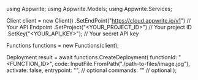 using Appwrite;
using Appwrite.Models;
using Appwrite.Services;

Client client = new Client()
    .SetEndPoint("https://cloud.appwrite.io/v1") // Your API Endpoint
    .SetProject("<YOUR_PROJECT_ID>") // Your project ID
    .SetKey("<YOUR_API_KEY>"); // Your secret API key

Functions functions = new Functions(client);

Deployment result = await functions.CreateDeployment(
    functionId: "<FUNCTION_ID>",
    code: InputFile.FromPath("./path-to-files/image.jpg"),
    activate: false,
    entrypoint: "<ENTRYPOINT>", // optional
    commands: "<COMMANDS>" // optional
);